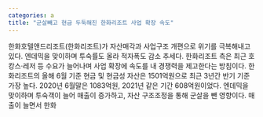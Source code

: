 ```yaml
---
categories: a
title: "군살빼고 현금 두둑해진 한화리조트 사업 확장 속도"
---
```

한화호텔앤드리조트(한화리조트)가 자산매각과 사업구조 개편으로 위기를 극복해내고 있다. 엔데믹을 맞이하며 투숙률도 올라 적자폭도 감소 추세다. 한화리조트 측은 최근 호캉스·레저 등 수요가 늘어나며 사업 확장에 속도를 내 경쟁력을 제고한다는 방침이다. 한화리조트의 올해 6월 기준 현금 및 현금성 자산은 1501억원으로 최근 3년간 반기 기준 가장 높다. 2020년 6월말은 1083억원, 2021년 같은 기간 608억원이었다. 엔데믹을 맞이하며 투숙객이 늘어 매출이 증가하고, 자산 구조조정을 통해 군살을 뺀 영향이다. 매출이 늘면서 한화